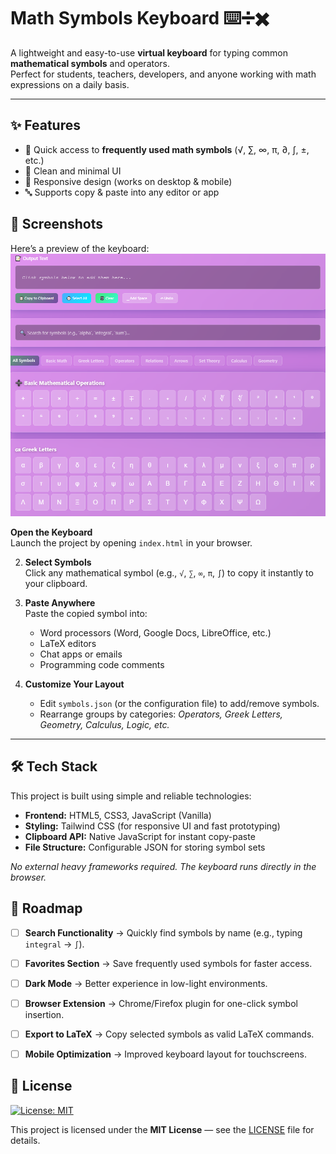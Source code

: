 
# Math Symbols Keyboard ⌨️➗✖️

A lightweight and easy-to-use **virtual keyboard** for typing common **mathematical symbols** and operators.  
Perfect for students, teachers, developers, and anyone working with math expressions on a daily basis.

---

## ✨ Features
- 🧮 Quick access to **frequently used math symbols** (√, ∑, ∞, π, ∂, ∫, ±, etc.)  
- 🎨 Clean and minimal UI  
- 📱 Responsive design (works on desktop & mobile)  
- 🔤 Supports copy & paste into any editor or app  

## 📸 Screenshots
Here’s a preview of the keyboard:
![picture](Symbols.png)

**Open the Keyboard**  
   Launch the project by opening `index.html` in your browser.  

2. **Select Symbols**  
   Click any mathematical symbol (e.g., `√`, `∑`, `∞`, `π`, `∫`) to copy it instantly to your clipboard.  

3. **Paste Anywhere**  
   Paste the copied symbol into:
   - Word processors (Word, Google Docs, LibreOffice, etc.)
   - LaTeX editors
   - Chat apps or emails
   - Programming code comments  

4. **Customize Your Layout**  
   - Edit `symbols.json` (or the configuration file) to add/remove symbols.  
   - Rearrange groups by categories: *Operators, Greek Letters, Geometry, Calculus, Logic, etc.*

---

## 🛠️ Tech Stack

This project is built using simple and reliable technologies:  

- **Frontend:** HTML5, CSS3, JavaScript (Vanilla)  
- **Styling:** Tailwind CSS (for responsive UI and fast prototyping)  
- **Clipboard API:** Native JavaScript for instant copy-paste  
- **File Structure:** Configurable JSON for storing symbol sets  

*No external heavy frameworks required. The keyboard runs directly in the browser.*  

## 📌 Roadmap
- [ ] **Search Functionality** → Quickly find symbols by name (e.g., typing `integral` → `∫`).  
- [ ] **Favorites Section** → Save frequently used symbols for faster access.  
- [ ] **Dark Mode** → Better experience in low-light environments.  
- [ ] **Browser Extension** → Chrome/Firefox plugin for one-click symbol insertion.  
- [ ] **Export to LaTeX** → Copy selected symbols as valid LaTeX commands.  
- [ ] **Mobile Optimization** → Improved keyboard layout for touchscreens.


## 📜 License

[![License: MIT](https://img.shields.io/badge/License-MIT-green.svg?style=flat&logo=open-source-initiative)](LICENSE)

This project is licensed under the **MIT License** — see the [LICENSE](LICENSE) file for details.

